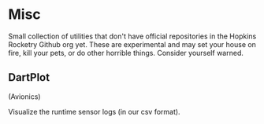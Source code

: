 # Misc

Small collection of utilities that don't have official repositories in the
Hopkins Rocketry Github org yet. These are experimental and may set your house on
fire, kill your pets, or do other horrible things. Consider yourself warned.

## DartPlot

(Avionics)

Visualize the runtime sensor logs (in our csv format).
